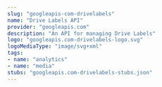 ```yaml
---
slug: "googleapis-com-drivelabels"
name: "Drive Labels API"
provider: "googleapis.com"
description: "An API for managing Drive Labels"
logo: "googleapis.com-drivelabels-logo.svg"
logoMediaType: "image/svg+xml"
tags:
- name: "analytics"
- name: "media"
stubs: "googleapis.com-drivelabels-stubs.json"
---
```


